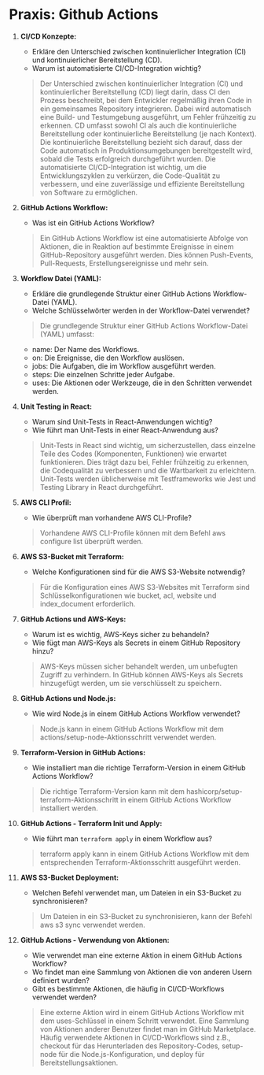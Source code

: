 # Praxis: Github Actions

1. **CI/CD Konzepte:**
   - Erkläre den Unterschied zwischen kontinuierlicher Integration (CI) und kontinuierlicher Bereitstellung (CD).
   - Warum ist automatisierte CI/CD-Integration wichtig?
   > Der Unterschied zwischen kontinuierlicher Integration (CI) und kontinuierlicher Bereitstellung (CD) liegt darin, dass CI den Prozess beschreibt, bei dem Entwickler regelmäßig ihren Code in ein gemeinsames Repository integrieren. Dabei wird automatisch eine Build- und Testumgebung ausgeführt, um Fehler frühzeitig zu erkennen. CD umfasst sowohl CI als auch die kontinuierliche Bereitstellung oder kontinuierliche Bereitstellung (je nach Kontext). Die kontinuierliche Bereitstellung bezieht sich darauf, dass der Code automatisch in Produktionsumgebungen bereitgestellt wird, sobald die Tests erfolgreich durchgeführt wurden. Die automatisierte CI/CD-Integration ist wichtig, um die Entwicklungszyklen zu verkürzen, die Code-Qualität zu verbessern, und eine zuverlässige und effiziente Bereitstellung von Software zu ermöglichen.
   

2. **GitHub Actions Workflow:**
   - Was ist ein GitHub Actions Workflow?
   > Ein GitHub Actions Workflow ist eine automatisierte Abfolge von Aktionen, die in Reaktion auf bestimmte Ereignisse in einem GitHub-Repository ausgeführt werden. Dies können Push-Events, Pull-Requests, Erstellungsereignisse und mehr sein.

3. **Workflow Datei (YAML):**
   - Erkläre die grundlegende Struktur einer GitHub Actions Workflow-Datei (YAML).
   - Welche Schlüsselwörter werden in der Workflow-Datei verwendet?
   > Die grundlegende Struktur einer GitHub Actions Workflow-Datei (YAML) umfasst:

    * name: Der Name des Workflows.
    * on: Die Ereignisse, die den Workflow auslösen.
    * jobs: Die Aufgaben, die im Workflow ausgeführt werden.
    * steps: Die einzelnen Schritte jeder Aufgabe.
    * uses: Die Aktionen oder Werkzeuge, die in den Schritten verwendet werden.

4. **Unit Testing in React:**
   - Warum sind Unit-Tests in React-Anwendungen wichtig?
   - Wie führt man Unit-Tests in einer React-Anwendung aus?
   > Unit-Tests in React sind wichtig, um sicherzustellen, dass einzelne Teile des Codes (Komponenten, Funktionen) wie erwartet funktionieren. Dies trägt dazu bei, Fehler frühzeitig zu erkennen, die Codequalität zu verbessern und die Wartbarkeit zu erleichtern. Unit-Tests werden üblicherweise mit Testframeworks wie Jest und Testing Library in React durchgeführt.

5. **AWS CLI Profil:**
   - Wie überprüft man vorhandene AWS CLI-Profile?
   > Vorhandene AWS CLI-Profile können mit dem Befehl aws configure list überprüft werden.

6. **AWS S3-Bucket mit Terraform:**
   - Welche Konfigurationen sind für die AWS S3-Website notwendig?
   > Für die Konfiguration eines AWS S3-Websites mit Terraform sind Schlüsselkonfigurationen wie bucket, acl, website und index_document erforderlich.

7. **GitHub Actions und AWS-Keys:**
    - Warum ist es wichtig, AWS-Keys sicher zu behandeln?
    - Wie fügt man AWS-Keys als Secrets in einem GitHub Repository hinzu?
    > AWS-Keys müssen sicher behandelt werden, um unbefugten Zugriff zu verhindern. In GitHub können AWS-Keys als Secrets hinzugefügt werden, um sie verschlüsselt zu speichern.

8. **GitHub Actions und Node.js:**
    - Wie wird Node.js in einem GitHub Actions Workflow verwendet?
    > Node.js kann in einem GitHub Actions Workflow mit dem actions/setup-node-Aktionsschritt verwendet werden.

9. **Terraform-Version in GitHub Actions:**
    - Wie installiert man die richtige Terraform-Version in einem GitHub Actions Workflow?
    > Die richtige Terraform-Version kann mit dem hashicorp/setup-terraform-Aktionsschritt in einem GitHub Actions Workflow installiert werden.

10. **GitHub Actions - Terraform Init und Apply:**
    - Wie führt man `terraform apply` in einem Workflow aus?
    > terraform apply kann in einem GitHub Actions Workflow mit dem entsprechenden Terraform-Aktionsschritt ausgeführt werden.

11. **AWS S3-Bucket Deployment:**
    - Welchen Befehl verwendet man, um Dateien in ein S3-Bucket zu synchronisieren?
    > Um Dateien in ein S3-Bucket zu synchronisieren, kann der Befehl aws s3 sync verwendet werden.

12. **GitHub Actions - Verwendung von Aktionen:**
    - Wie verwendet man eine externe Aktion in einem GitHub Actions Workflow?
    - Wo findet man eine Sammlung von Aktionen die von anderen Usern definiert wurden?
    - Gibt es bestimmte Aktionen, die häufig in CI/CD-Workflows verwendet werden?
    > Eine externe Aktion wird in einem GitHub Actions Workflow mit dem uses-Schlüssel in einem Schritt verwendet. Eine Sammlung von Aktionen anderer Benutzer findet man im GitHub Marketplace. Häufig verwendete Aktionen in CI/CD-Workflows sind z.B., checkout für das Herunterladen des Repository-Codes, setup-node für die Node.js-Konfiguration, und deploy für Bereitstellungsaktionen.